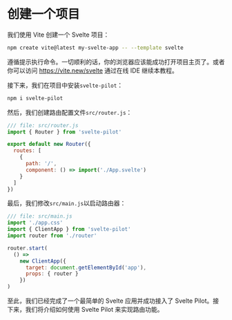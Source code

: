 # 创建一个项目

我们使用 Vite 创建一个 Svelte 项目：
  
```sh
npm create vite@latest my-svelte-app -- --template svelte
```

遵循提示执行命令。一切顺利的话，你的浏览器应该能成功打开项目主页了。或者你可以访问 https://vite.new/svelte 通过在线 IDE 继续本教程。

接下来，我们在项目中安装`svelte-pilot`：

```sh
npm i svelte-pilot
```

然后，我们创建路由配置文件`src/router.js`：

```js
/// file: src/router.js
import { Router } from 'svelte-pilot'

export default new Router({
  routes: [
    {
      path: '/',
      component: () => import('./App.svelte')
    }
  ]
})
```

最后，我们修改`src/main.js`以启动路由器：

```js
/// file: src/main.js
import './app.css'
import { ClientApp } from 'svelte-pilot'
import router from './router'

router.start(
  () =>
    new ClientApp({
      target: document.getElementById('app'),
      props: { router }
    })
)
```

至此，我们已经完成了一个最简单的 Svelte 应用并成功接入了 Svelte Pilot。接下来，我们将介绍如何使用 Svelte Pilot 来实现路由功能。
